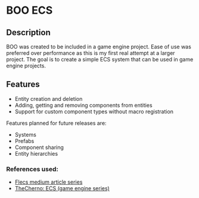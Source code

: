 # BOO ECS

## Description
BOO was created to be included in a game engine project. Ease of use was 
preferred over performance as this is my first real attempt at a larger 
project. The goal is to create a simple ECS system that can be used in game 
engine projects.

## Features
- Entity creation and deletion
- Adding, getting and removing components from entities
- Support for custom component types without macro registration

Features planned for future releases are:

- Systems
- Prefabs
- Component sharing
- Entity hierarchies

### References used:
* [Flecs medium article series](https://ajmmertens.medium.com/building-an-ecs-1-types-hierarchies-and-prefabs-9f07666a1e9d)
* [TheCherno: ECS (game engine series)](https://www.youtube.com/watch?v=Z-CILn2w9K0&t=1198s&pp=ygUNdGUgY2hlcm5vIGVjcw%3D%3D)